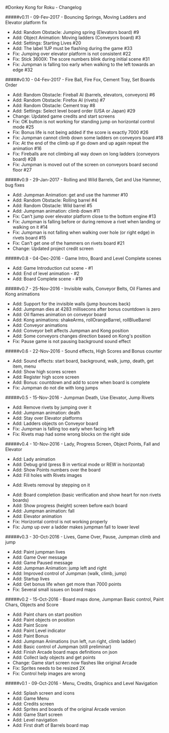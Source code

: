 #Donkey Kong for Roku - Changelog

#####v0.11 - 09-Fev-2017 - Bouncing Springs, Moving Ladders and Elevator platform fix
* Add: Random Obstacle: Jumping spring (Elevators board) #9
* Add: Object Animation: Moving ladders (Conveyors board) #3
* Add: Settings: Starting Lives #20
* Add: The label 1UP must be flashing during the game #33
* Fix: Jumping over elevator platform is not consistent #22
* Fix: Stick 3600X: The score numbers blink during initial scene #31
* Fix: Jumpman is falling too early when walking to the left towards an edge #32

#####v0.10 - 04-Fev-2017 - Fire Ball, Fire Fox, Cement Tray, Set Boards Order
* Add: Random Obstacle: Fireball AI (barrels, elevators, conveyors) #6
* Add: Random Obstacle: Firefox AI (rivets) #7
* Add: Random Obstacle: Cement tray #8
* Add: Settings: Select level board order (USA or Japan) #29
* Change: Updated game credits and start screens
* Fix: OK button is not working for standing jump on horizontal control mode #25
* Fix: Bonus life is not being added if the score is exactly 7000 #26
* Fix: Jumpman cannot climb down some ladders on conveyors board #18
* Fix: At the end of the climb up if go down and up again repeat the animation #16
* Fix: Fireballs are not climbing all way down on long ladders (conveyors board) #28
* Fix: Jumpman is moved out of the screen on conveyors board second floor #27

#####v0.9 - 29-Jan-2017 - Rolling and Wild Barrels, Get and Use Hammer, bug fixes
* Add: Jumpman Animation: get and use the hammer #10
* Add: Random Obstacle: Rolling barrel #4
* Add: Random Obstacle: Wild barrel #5
* Add: Jumpman animation: climb down #11
* Fix: Can't jump over elevator platform close to the bottom engine #13
* Fix: Jumpman is falling before or during remove a rivet when landing or walking on it #14
* Fix: Jumpman is not falling when walking over hole (or right edge) in rivets board #15
* Fix: Can't get one of the hammers on rivets board #21
* Change: Updated project credit screen

#####v0.8 - 04-Dec-2016 - Game Intro, Board and Level Complete scenes
* Add: Game Introduction cut scene - #1
* Add: End of level animation - #2
* Add: Board Complete scene - #19

#####v0.7 - 25-Nov-2016 - Invisible walls, Conveyor Belts, Oil Flames and Kong animations
* Add: Support for the invisible walls (jump bounces back)
* Add: Jumpman dies at 4283 millisecons after bonus countdown is zero
* Add: Oil flames animation on conveyor board
* Add: Kong animations: shakeArms, rollOrangeBarrel, rollBlueBarrel
* Add: Conveyor animations
* Add: Conveyor belt affects Jumpman and Kong position
* Add: Some conveyors changes direction based on Kong's position
* Fix: Pause game is not pausing background sound effect

#####v0.6 - 22-Nov-2016 - Sound effects, High Scores and Bonus counter
* Add: Sound effects: start board, background, walk, jump, death, get item, menu
* Add: Show high scores screen
* Add: Register high score screen
* Add: Bonus: countdown and add to score when board is complete
* Fix: Jumpman do not die with long jumps

#####v0.5 - 15-Nov-2016 - Jumpman Death, Use Elevator, Jump Rivets
* Add: Remove rivets by jumping over it
* Add: Jumpman animation: death
* Add: Stay over Elevator platforms
* Add: Ladders objects on Conveyor board
* Fix: Jumpman is falling too early when facing left
* Fix: Rivets map had some wrong blocks on the right side

#####v0.4 - 10-Nov-2016 - Lady, Progress Screen, Object Points, Fall and Elevator
* Add: Lady animation
* Add: Debug grid (press B in vertical mode or REW in horizontal)
* Add: Show Points numbers over the board
* Add: Fill holes with Rivets images
+ Add: Rivets removal by stepping on it
* Add: Board completion (basic verification and show heart for non rivets boards)
* Add: Show progress (height) screen before each board
* Add: Jumpman animation: fall
* Add: Elevator animation
* Fix: Horizontal control is not working properly
* Fix: Jump up over a ladder makes jumpman fall to lower level

#####v0.3 - 30-Oct-2016 - Lives, Game Over, Pause, Jumpman climb and jump
* Add: Paint jumpman lives
* Add: Game Over message
* Add: Game Paused message
* Add: Jumpman Animation: jump left and right
* Add: Improved control of Jumpman (walk, climb, jump)
* Add: Startup lives
* Add: Get bonus life when get more than 7000 points
* Fix: Several small issues on board maps

#####v0.2 - 15-Oct-2016 - Board maps done, Jumpman Basic control, Paint Chars, Objects and Score
* Add: Paint chars on start position
* Add: Paint objects on position
* Add: Paint Score
* Add: Paint Level indicator
* Add: Paint Bonus
* Add: Jumpman Animations (run left, run right, climb ladder)
* Add: Basic control of Jumpman (still preliminar)
* Add: Finish Arcade board maps definitions on json
* Add: Collect lady objects and get points
* Change: Game start screen now flashes like original Arcade
* Fix: Sprites needs to be resized 2X
* Fix: Control help images are wrong

#####v0.1 - 09-Oct-2016 - Menu, Credits, Graphics and Level Navigation
* Add: Splash screen and icons
* Add: Game Menu
* Add: Credits screen
* Add: Sprites and boards of the original Arcade version
* Add: Game Start screen
* Add: Level navigation
* Add: First draft of Barrels board map
